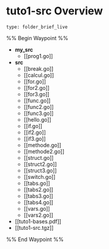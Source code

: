 # tuto1-src Overview
```ccard
type: folder_brief_live
```
 
%% Begin Waypoint %%
- **my_src**
	- [[prog1.go]]
- **src**
	- [[break.go]]
	- [[calcul.go]]
	- [[for.go]]
	- [[for2.go]]
	- [[for3.go]]
	- [[func.go]]
	- [[func2.go]]
	- [[func3.go]]
	- [[hello.go]]
	- [[if.go]]
	- [[if2.go]]
	- [[if3.go]]
	- [[methode.go]]
	- [[methode2.go]]
	- [[struct.go]]
	- [[struct2.go]]
	- [[struct3.go]]
	- [[switch.go]]
	- [[tabs.go]]
	- [[tabs2.go]]
	- [[tabs3.go]]
	- [[tabs4.go]]
	- [[vars.go]]
	- [[vars2.go]]
- [[tuto1-bases.pdf]]
- [[tuto1-src.tgz]]

%% End Waypoint %%